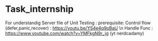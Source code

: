 # Task_internship

For understandig Server file of Unit Testing :
prerequisite:
Control flow (defer,panic,recover) : https://youtu.be/YS4e4q9oBaU \n
Handle Func : https://www.youtube.com/watch?v=YMFkgN9r_jg (yt nerdcadamy)
